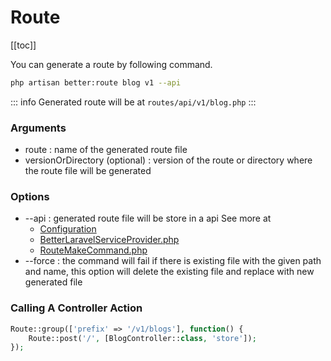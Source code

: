 # Route

[[toc]]

You can generate a route by following command.

```bash
php artisan better:route blog v1 --api
```
::: info
Generated route will be at `routes/api/v1/blog.php`
:::
### Arguments

- route : name of the generated route file
- versionOrDirectory (optional) : version of the route or directory where the route file will be generated

### Options

- --api : generated route file will be store in a api See more at
  - [Configuration](https://github.com/laranex/better-laravel/blob/master/config/better-laravel.php)
  - [BetterLaravelServiceProvider.php](https://github.com/laranex/better-laravel/blob/master/src/BetterLaravelServiceProvider.php#L46)
  - [RouteMakeCommand.php](https://github.com/laranex/better-laravel/blob/master/src/Commands/RouteMakeCommand.php)
- --force : the command will fail if there is existing file with the given path and name, this option will delete the existing file and replace with new generated file

### Calling A Controller Action

```php
Route::group(['prefix' => '/v1/blogs'], function() {
    Route::post('/', [BlogController::class, 'store']);
});
```
